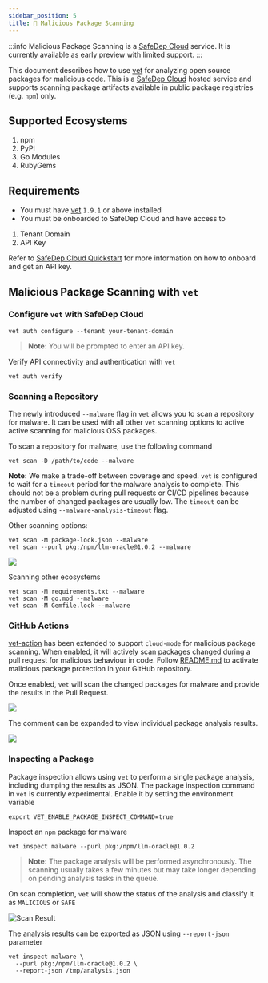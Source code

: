 ```yaml
---
sidebar_position: 5
title: 🐛 Malicious Package Scanning
---
```


:::info
Malicious Package Scanning is a [SafeDep Cloud](./index.md) service.
It is currently available as early preview with limited support.
:::

This document describes how to use [vet](https://github.com/safedep/vet) for analyzing open source packages for malicious code. This is a [SafeDep Cloud](./index.md) hosted service and supports scanning package artifacts available in public package registries (e.g. `npm`) only.

## Supported Ecosystems

1. npm
2. PyPI
3. Go Modules
4. RubyGems

## Requirements

- You must have [vet](https://github.com/safedep/vet) `1.9.1` or above installed
- You must be onboarded to SafeDep Cloud and have access to

1. Tenant Domain
2. API Key

Refer to [SafeDep Cloud Quickstart](./quickstart.md) for more information on how to onboard and get an API key.

## Malicious Package Scanning with `vet`

### Configure `vet` with SafeDep Cloud

```shell
vet auth configure --tenant your-tenant-domain
```

> **Note:** You will be prompted to enter an API key.

Verify API connectivity and authentication with `vet`

```shell
vet auth verify
```

### Scanning a Repository

The newly introduced `--malware` flag in `vet` allows you to scan a repository for malware. It can be used
with all other `vet` scanning options to active active scanning for malicious OSS packages.

To scan a repository for malware, use the following command

```shell
vet scan -D /path/to/code --malware
```

**Note:** We make a trade-off between coverage and speed. `vet` is configured
to wait for a `timeout` period for the malware analysis to complete. This
should not be a problem during pull requests or CI/CD pipelines because the
number of changed packages are usually low. The `timeout` can be adjusted using
`--malware-analysis-timeout` flag.

Other scanning options:

```shell
vet scan -M package-lock.json --malware
vet scan --purl pkg:/npm/llm-oracle@1.0.2 --malware
```

![](/img/vet-malysis-llm-oracle.png)

Scanning other ecosystems

```shell
vet scan -M requirements.txt --malware
vet scan -M go.mod --malware
vet scan -M Gemfile.lock --malware
```

### GitHub Actions

[vet-action](https://github.com/safedep/vet-action) has been extended to
support `cloud-mode` for malicious package scanning. When enabled, it will
actively scan packages changed during a pull request for malicious behaviour in
code. Follow [README.md](https://github.com/safedep/vet-action?tab=readme-ov-file#cloud-mode) to
activate malicious package protection in your GitHub repository.

Once enabled, `vet` will scan the changed packages for malware and provide the
results in the Pull Request.

![](/img/vet-action-malysis-1.png)

The comment can be expanded to view individual package analysis results.

![](/img/vet-action-malysis-2.png)

### Inspecting a Package

Package inspection allows using `vet` to perform a single package analysis,
including dumping the results as JSON. The package inspection command in `vet` is
currently experimental. Enable it by setting the environment variable

```shell
export VET_ENABLE_PACKAGE_INSPECT_COMMAND=true
```

Inspect an `npm` package for malware

```shell
vet inspect malware --purl pkg:/npm/llm-oracle@1.0.2
```

> **Note:** The package analysis will be performed asynchronously. The scanning usually takes a few minutes but may take longer depending on pending analysis tasks in the queue.

On scan completion, `vet` will show the status of the analysis and classify it as `MALICIOUS` or `SAFE`

![Scan Result](/img/llm-oracle-npm-malysis.png)

The analysis results can be exported as JSON using `--report-json` parameter

```shell
vet inspect malware \
  --purl pkg:/npm/llm-oracle@1.0.2 \
  --report-json /tmp/analysis.json
```
